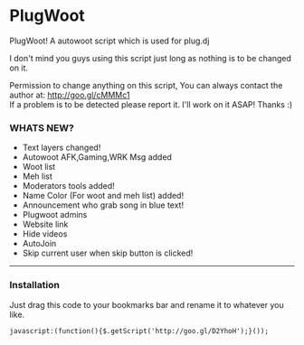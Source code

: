 PlugWoot
========

PlugWoot! A autowoot script which is used for plug.dj


I don't mind you guys using this script just long as nothing is to be changed on it.

Permission to change anything on this script, You can always contact the author at: http://goo.gl/cMMMc1      
If a problem is to be detected please report it. I'll work on it ASAP! Thanks :)



### WHATS NEW? ###
- Text layers changed!
- Autowoot AFK,Gaming,WRK Msg added
- Woot list
- Meh list
- Moderators tools added!
- Name Color (For woot and meh list) added!
- Announcement who grab song in blue text!
- Plugwoot admins
- Website link
- Hide videos
- AutoJoin
- Skip current user when skip button is clicked!

--------------
### Installation ###

Just drag this code to your bookmarks bar and rename it to whatever you like.
```
javascript:(function(){$.getScript('http://goo.gl/D2YhoH');}());
```
